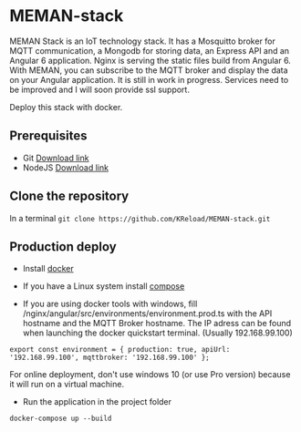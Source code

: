 # MEMAN-stack

  MEMAN Stack is an IoT technology stack. It has a Mosquitto broker for MQTT communication, a Mongodb for storing data, an Express API and an Angular 6 application. Nginx is serving the static files build from Angular 6. With MEMAN, you can subscribe to the MQTT broker and display the data on your Angular application. It is still in work in progress. Services need to be improved and I will soon provide ssl support.
  
  Deploy this stack with docker.

## Prerequisites

- Git [Download link](https://git-scm.com/downloads) 
- NodeJS [Download link](https://nodejs.org/en/download/)

## Clone the repository

In a terminal
`git clone https://github.com/KReload/MEMAN-stack.git`

## Production deploy

- Install [docker](https://docs.docker.com/install/)

- If you have a Linux system install [compose](https://docs.docker.com/compose/install/)

- If you are using docker tools with windows, fill /nginx/angular/src/environments/environment.prod.ts with the API hostname and the MQTT Broker hostname. The IP adress can be found when launching the docker quickstart terminal. (Usually 192.168.99.100)

`export const environment = {
  production: true,
  apiUrl: '192.168.99.100',
  mqttbroker: '192.168.99.100'
};`

For online deployment, don't use windows 10 (or use Pro version) because it will run on a virtual machine.

- Run the application in the project folder

`docker-compose up --build`

